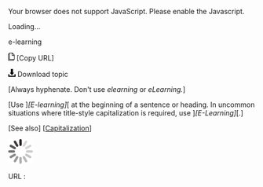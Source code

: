 Your browser does not support JavaScript. Please enable the Javascript.

Loading...

e-learning

![Copy URL](e-learning_files/Copy.png) [Copy URL]

![Download](e-learning_files/Download.png)
Download topic

[Always hyphenate. Don't use *elearning* or *eLearning.*]

[Use ]*[E-learning]*[ at the beginning of a sentence or heading. In uncommon situations where title-style capitalization is required, use ]*[E-Learning]*[.]

[See also] [[Capitalization](https://worldready.cloudapp.net/Styleguide/Read?id=2700&topicid=33685)]

![In progress](e-learning_files/activity-large.gif)

URL :


